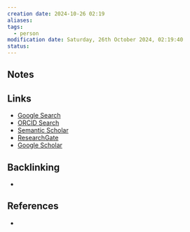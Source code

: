 ```yaml
---
creation date: 2024-10-26 02:19
aliases: 
tags:
  - person
modification date: Saturday, 26th October 2024, 02:19:40
status:
---
```


## Notes

## Links

- [Google Search](https://www.google.com/search?q=Conan+Sum)
- [ORCID Search](https://orcid.org/orcid-search/search?searchQuery=Conan%20Sum)
- [Semantic Scholar](https://www.semanticscholar.org/search?q=Conan%20Sum&sort=relevance)
- [ResearchGate](https://www.researchgate.net/search?q=Conan%20Sum)
- [Google Scholar](https://scholar.google.com/scholar?q=Conan+Sum)

## Backlinking
+ 

## References
+ 
